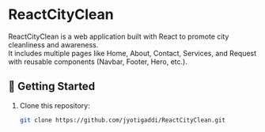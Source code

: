 # ReactCityClean

ReactCityClean is a web application built with React to promote city cleanliness and awareness.  
It includes multiple pages like Home, About, Contact, Services, and Request with reusable components (Navbar, Footer, Hero, etc.).

## 🚀 Getting Started

1. Clone this repository:
   ```bash
   git clone https://github.com/jyotigaddi/ReactCityClean.git
